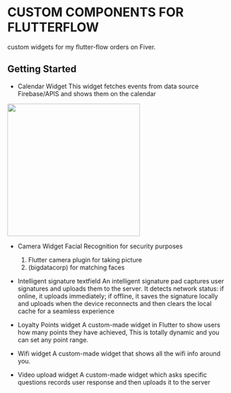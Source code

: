 # CUSTOM COMPONENTS FOR FLUTTERFLOW

custom widgets for my flutter-flow orders on Fiver.

## Getting Started

- Calendar Widget
This widget fetches events from data source Firebase/APIS and shows them on the calendar
<img src="https://github.com/tanzeelRehman/small_widgets_project/blob/main/calender.jpg" width="300" height="300">

- Camera Widget
  Facial Recognition for security purposes
  1. Flutter camera plugin for taking picture
  2. (bigdatacorp) for matching faces
     
- Intelligent signature textfield
  An intelligent signature pad captures user signatures and uploads them to the server. It detects network status: if online, it uploads immediately; if offline, it saves the signature locally and uploads when 
  the device reconnects and then clears the local cache for a seamless experience

- Loyalty Points widget
  A custom-made widget in Flutter to show users how many points they have achieved, This is totally dynamic and you can set any point range.

- Wifi widget
  A custom-made widget that shows all the wifi info around you.

- Video upload widget
  A custom-made widget which asks specific questions records user response and then uploads it to the server

